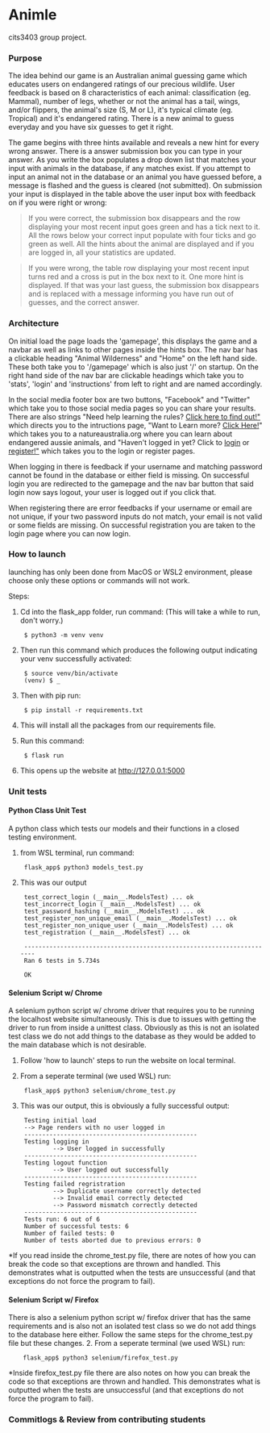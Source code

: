 # Animle
cits3403 group project.

### Purpose
The idea behind our game is an Australian animal guessing game which educates users on endangered ratings of our precious wildlife. User feedback is based on 8 characteristics of each animal: classification (eg. Mammal), number of legs, whether or not the animal has a tail, wings, and/or flippers, the animal's size (S, M or L), it's typical climate (eg. Tropical) and it's endangered rating. There is a new animal to guess everyday and you have six guesses to get it right. 

The game begins with three hints available and reveals a new hint for every wrong answer. There is a answer submission box you can type in your answer. As you write the box populates a drop down list that matches your input with animals in the database, if any matches exist. If you attempt to input an animal not in the database or an animal you have guessed before, a message is flashed and the guess is cleared (not submitted). On submission your input is displayed in the table above the user input box with feedback on if you were right or wrong:

> If you were correct, the submission box disappears and the row displaying your most recent input goes green and has a tick next to it. All the rows below your correct input populate with four ticks and go green as well. All the hints about the animal are displayed and if you are logged in, all your statistics are updated.

> If you were wrong, the table row displaying your most recent input turns red and a cross is put in the box next to it. One more hint is displayed. If that was your last guess, the submission box disappears and is replaced with a message informing you have run out of guesses, and the correct answer.

### Architecture
On initial load the page loads the 'gamepage', this displays the game and a navbar as well as links to other pages inside the hints box. The nav bar has a clickable heading "Animal Wilderness" and "Home" on the left hand side. These both take you to '/gamepage' which is also just '/' on startup. On the right hand side of the nav bar are clickable headings which take you to 'stats', 'login' and 'instructions' from left to right and are named accordingly. 

In the social media footer box are two buttons, "Facebook" and "Twitter" which take you to those social media pages so you can share your results. There are also strings "Need help learning the rules? <ins> Click here to find out!" </ins> which directs you to the intructions page, "Want to Learn more? <ins>Click Here!</ins>" which takes you to a natureaustralia.org where you can learn about endangered aussie animals, and "Haven't logged in yet? Click to <ins>login</ins> or <ins>register!"</ins> which takes you to the login or register pages.

When logging in there is feedback if your username and matching password cannot be found in the database or either field is missing. On successful login you are redirected to the gamepage and the nav bar button that said login now says logout, your user is logged out if you click that.

When registering there are error feedbacks if your username or email are not unique, if your two password inputs do not match, your email is not valid or some fields are missing. On successful registration you are taken to the login page where you can now login.

### How to launch
launching has only been done from MacOS or WSL2 environment, please choose only these options or commands will not work.

Steps:
1. Cd into the flask_app folder, run command: (This will take a while to run, don't worry.)
		
        $ python3 -m venv venv
2. Then run this command which produces the following output indicating your venv successfully activated:

        $ source venv/bin/activate
		(venv) $ _
3. Then with pip run:

        $ pip install -r requirements.txt
4. This will install all the packages from our requirements file.
5. Run this command:
	    
        $ flask run
6. This opens up the website at http://127.0.0.1:5000

### Unit tests
#### Python Class Unit Test
A python class which tests our models and their functions in a closed testing environment.
1. from WSL terminal, run command: 

        flask_app$ python3 models_test.py
2. This was our output 

        test_correct_login (__main__.ModelsTest) ... ok
        test_incorrect_login (__main__.ModelsTest) ... ok
        test_password_hashing (__main__.ModelsTest) ... ok
        test_register_non_unique_email (__main__.ModelsTest) ... ok
        test_register_non_unique_user (__main__.ModelsTest) ... ok
        test_registration (__main__.ModelsTest) ... ok

        ----------------------------------------------------------------------
        Ran 6 tests in 5.734s

        OK
#### Selenium Script w/ Chrome
A selenium python script w/ chrome driver that requires you to be running the localhost website simultaneously. This is due to issues with getting the driver to run from inside a unittest class. Obviously as this is not an isolated test class we do not add things to the database as they would be added to the main database which is not desirable.
1. Follow 'how to launch' steps to run the website on local terminal.
2. From a seperate terminal (we used WSL) run:
        
        flask_app$ python3 selenium/chrome_test.py
3. This was our output, this is obviously a fully successful output:
        
        Testing initial load
        --> Page renders with no user logged in
        ------------------------------------------------
        Testing logging in
                --> User logged in successfully
        ------------------------------------------------
        Testing logout function
                --> User logged out successfully
        ------------------------------------------------
        Testing failed regristration
                --> Duplicate username correctly detected
                --> Invalid email correctly detected
                --> Password mismatch correctly detected
        ------------------------------------------------
        Tests run: 6 out of 6
        Number of successful tests: 6
        Number of failed tests: 0
        Number of tests aborted due to previous errors: 0

*If you read inside the chrome_test.py file, there are notes of how you can break the code so that exceptions are thrown and handled. This demonstrates what is outputted when the tests are unsuccessful (and that exceptions do not force the program to fail).
#### Selenium Script w/ Firefox
There is also a selenium python script w/ firefox driver that has the same requirements and is also not an isolated test class so we do not add things to the database here either. Follow the same steps for the chrome_test.py file but these changes.
2. From a seperate terminal (we used WSL) run:
       
        flask_app$ python3 selenium/firefox_test.py
*Inside firefox_test.py file there are also notes on how you can break the code so that exceptions are thrown and handled. This demonstrates what is outputted when the tests are unsuccessful (and that exceptions do not force the program to fail).

### Commitlogs & Review from contributing students


